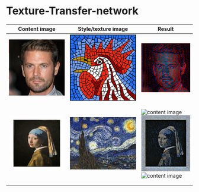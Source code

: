 # Texture-Transfer-network

Content image | Style/texture image | Result
------------- | ------------------- | ----------
![content image](https://github.com/Ritwik-Bhaduri/Texture-Transfer-network/blob/master/original%20images/index_13_0.png) | ![style image](https://github.com/Ritwik-Bhaduri/Texture-Transfer-network/blob/master/original%20images/index_15_0.png) | ![result](https://github.com/Ritwik-Bhaduri/Texture-Transfer-network/blob/master/original%20images/Result.gif)
![content image](https://github.com/Ritwik-Bhaduri/Texture-Transfer-network/blob/master/original%20images/girl_with_pearl_earrings.png) | ![content image](https://github.com/Ritwik-Bhaduri/Texture-Transfer-network/blob/master/original%20images/starry_night.png) | <p>  ![content image](https://github.com/Ritwik-Bhaduri/Texture-Transfer-network/blob/master/original%20images/gif2.gif) <br> ![content image](https://github.com/Ritwik-Bhaduri/Texture-Transfer-network/blob/master/original%20images/gif3.gif) <br> ![content image](https://github.com/Ritwik-Bhaduri/Texture-Transfer-network/blob/master/original%20images/gif4.gif) </p> 
